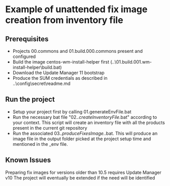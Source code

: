 # Example of unattended fix image creation from inventory file

## Prerequisites

- Projects 00.commons and 01.build.000.commons present and configured
- Build the image centos-wm-install-helper first (..\01.build.001.wm-install-helper\build.bat)
- Download the Update Manager 11 bootstrap
- Produce the SUM credentials as described in ..\config\secret\readme.md

## Run the project

- Setup your project first by calling 01.generateEnvFile.bat
- Run the necessary bat file "02.*.createInventoryFile*.bat" according to your context. This script will create an inventory file with all the products present in the current git repository
- Run the associated 03.*.produceFixesImage.*.bat. This will produce an image file in the output folder picked at the project setup time and mentioned in the _env file.

## Known Issues

Preparing fix images for versions older than 10.5 requires Update Manager v10
The project will eventually be extended if the need will be identified